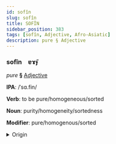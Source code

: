 ```yaml
---
id: sofîn
slug: sofîn
title: SOFÎN
sidebar_position: 383
tags: [sofîn, Adjective, Afro-Asiatic]
description: pure § Adjective
---
```


### sofîn&emsp;<span kind="abugida">ɐɤ̃ɟ</span>

*pure* **§** [Adjective](../../tags/Adjective)

**IPA**: /ˈsɑ.fin/

**Verb**: to be pure/homogeneous/sorted

**Noun**: purity/homogeneity/sortedness

**Modifier**: pure/homogenous/sorted

<details>
    <summary>Origin</summary>
    Arabic صَافٍ ṣāfin [sˤɑ.fin]<br/>
    <em>Afro-Asiatic Language Family</em>
</details>